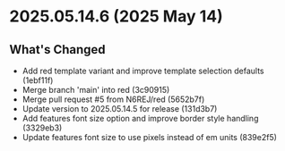 # 2025.05.14.6 (2025 May 14)

## What's Changed

* Add red template variant and improve template selection defaults (1ebf11f)
* Merge branch 'main' into red (3c90915)
* Merge pull request #5 from N6REJ/red (5652b7f)
* Update version to 2025.05.14.5 for release (131d3b7)
* Add features font size option and improve border style handling (3329eb3)
* Update features font size to use pixels instead of em units (839e2f5)

